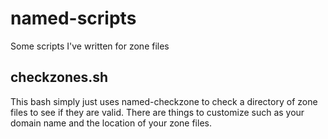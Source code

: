 named-scripts
=============

Some scripts I've written for zone files


checkzones.sh
-------------
This bash simply just uses named-checkzone to check a directory of zone files to see if they are valid. There are things to customize such as your domain name and the location of your zone files.

